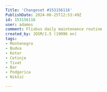 ```yaml
---
Title: 'Changeset #153156116'
PublishDate: 2024-06-25T12:53:49Z
id: 153156116
user: adamos
comment: Flixbus daily maintenance routine
created_by: JOSM/1.5 (19096 en)
tags:
- Montenegro
- Budva
- Kotor
- Cetinje
- Tivat
- Bar
- Podgorica
- Nikšić

---
```

